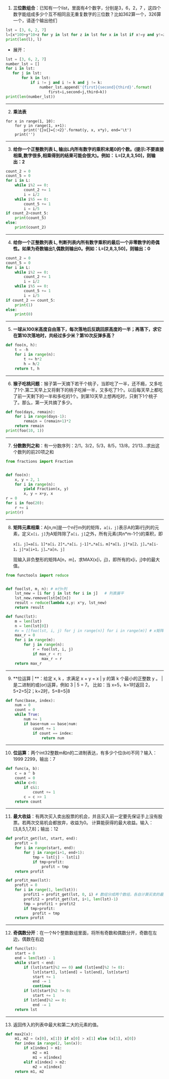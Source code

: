 1. **三位数组合**：已知有一个list，里面有4个数字，分别是3，6，2，7 ，这四个数字能组成多少个互不相同且无重复数字的三位数？比如362算一个，326算一个，请逐个输出他们

```python
lst = [3, 6, 2, 7]
l=[x*100+y*10+z for y in lst for z in lst for x in lst if x!=y and y!=z and x!=z]
print(len(l), l)
```

* 展开：

```python
lst = [3, 6, 2, 7]
number_lst = []
for i in lst:
   for j in lst:
       for k in lst:
           if i != j and i != k and j != k:
               number_lst.append('{first}{second}{third}'.format(
                   first=i,second=j,third=k))
print(len(number_lst))
```

***

2. **乘法表**

```python3
for x in range(1, 10):
    for y in range(1, x+1):
        print('{}x{}={:<2}'.format(y, x, x*y), end='\t')
    print('')
```

***

3. **给你一个正整数列表 L, 输出L内所有数字的乘积末尾0的个数。(提示:不要直接相乘,数字很多,相乘得到的结果可能会很大)。例如： L=[2,8,3,50]，则输出：2**

```python
count_2 = 0
count_5 = 0
for i in L:
    while i%2 == 0:
        count_2 += 1
        i = i/2
    while i%5 == 0:
        count_5 += 1
        i = i/5
if count_2>count_5:
    print(count_5)
else:
    print(count_2)
```

------

4. **给你一个正整数列表 L, 判断列表内所有数字乘积的最后一个非零数字的奇偶性。如果为奇数输出1,偶数则输出0。例如：L=[2,8,3,50]，则输出：0**

```python
count_2 = 0
count_5 = 0
for i in L:
    while i%2 == 0:
        count_2 += 1
        i = i/2
    while i%5 == 0:
        count_5 += 1
        i = i/5
if count_2 == count_5:
    print(1)
else:
    print(0)
```

------

5. **一球从100米高度自由落下，每次落地后反跳回原高度的一半；再落下，求它在第10次落地时，共经过多少米？第10次反弹多高？**

```python
def foo(n, h):
    t = -h
    for i in range(n):
        t += h*2
        h = h/2
    return t, h
```

------

6. **猴子吃桃问题**：猴子第一天摘下若干个桃子，当即吃了一半，还不瘾，又多吃了1个.第二天早上又将剩下的桃子吃掉一半，又多吃了1个。以后每天早上都吃了前一天剩下的一半和多吃的1个。到第10天早上想再吃时，只剩下1个桃子了。那么，第一天共摘了多少。

```python
def foo(days, remain):
    for i in range(days-1):
        remain = (remain+1)*2
    return remain
print(foo(10, 1))
```

------

7. **分数数列之和**：有一分数序列：2/1，3/2，5/3，8/5，13/8，21/13...求出这个数列的前20项之和

```python
from fractions import Fraction


def foo(n):
    x, y = 2, 1
    for i in range(n):
        yield Fraction(x, y)
        x, y = x+y, x
r = 0
for i in foo(20):
    r += i
print(r)
```

***

8. **矩阵元素相乘**：A[n,m]是一个n行m列的矩阵，`a[i，j]`表示A的第i行j列的元素，定义`x[i，j]`为A矩阵除了`a[i，j]`之外，所有元素(共n*m-1个)的乘积，即

    `x[i，j]=a[i，1]*a[i，2]*…*a[i，j-1]*…*a[i，m]*a[1，j]*a[2，j]…*a[i-1，j]*a[i+1，j]…*a[n，j]`

    现输入非负整形的矩阵A[n，m]，求MAX(x[i，j])，即所有的x[i，j]中的最大值。

```python
from functools import reduce


def foo(lst, m, n): # m行n列
    lst_new = [i for j in lst for i in j]   # 列表展平
    lst_new.remove(lst[m][n])
    result = reduce(lambda x,y: x*y, lst_new)
    return result

def func(lst):
    m = len(lst)
    n = len(lst[0])
    #x = [[foo(lst, i, j) for j in range(n)] for i in range(m)]	# x矩阵推导式
    max_r = 0
    for i in range(m):
        for j in range(n):
            r = foo(lst, i, j)
            if max_r < r:
                max_r = r
    return max_r
```

------

9. **位运算 | **：给定 x, k ，求满足 x + y = x | y 的第 k 个最小的正整数 y 。 | 是二进制的或(or)运算，例如 3 | 5 = 7。 比如：当 x=5，k=1时返回 2，5+2=5|2；k=2时，5+8=5|8

```python
def func(base, index):
    num = 0
    count = 0
    while True:
        num += 1
        if base+num == base|num:
            count += 1
            if count == index:
                return num
```

------

10. **位运算**：两个int32整数m和n的二进制表达，有多少个位(bit)不同？输入：1999   2299，输出：7

```python
def func(a, b):
    c = a ^ b
    count = 0
    while c>0:
        if c&1:
            count += 1
        c = c >> 1
    return count
```

------

11. **最大收益**：有两次买入卖出股票的机会，并且买入前一定要先保证手上没有股票。若两次交易机会都放弃，收益为0。 计算能获得的最大收益。输入：[3,8,5,1,7,8]；输出：12

```python
def profit_get(lst, start, end):
    profit = 0
    for i in range(start, end):
        for j in range(i+1, end+1):
            tmp = lst[j] - lst[i]
            if tmp>profit:
                profit = tmp
    return profit

def profit_max(lst):
    profit = 0
    for i in range(1, len(lst)):
        profit1 = profit_get(lst, 0, i)	# 数组分成两个数组，各自计算买卖的最大收益
        profit2 = profit_get(lst, i+1, len(lst)-1)
        tmp = profit1 + profit2
        if tmp>profit:
            profit = tmp
    return profit
```

------

12. **奇偶数分开**：在一个N个整数数组里面，将所有奇数和偶数分开，奇数在左边，偶数在右边

```python
def func(lst):
    start = 0
    end = len(lst) - 1
    while start < end:
        if (lst[start]%2 == 0) and (lst[end]%2 != 0):
            lst[start], lst[end] = lst[end], lst[start]
            start += 1
            end -= 1
            continue
        if lst[start]%2 != 0:
            start += 1
        if lst[end]%2 == 0:
            end -= 1
    return lst
```

***

13. 返回传入的列表中最大和第二大的元素的值。

```python
def max2(x):
    m1, m2 = (x[0], x[1]) if x[0] > x[1] else (x[1], x[0])
    for index in range(2, len(x)):
        if x[index] > m1:
            m2 = m1
            m1 = x[index]
        elif x[index] > m2:
            m2 = x[index]
    return m1, m2
```

